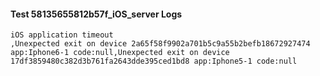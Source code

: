 #### Test 58135655812b57f_iOS_server Logs


```
iOS application timeout
,Unexpected exit on device 2a65f58f9902a701b5c9a55b2befb18672927474 app:Iphone6-1 code:null,Unexpected exit on device 17df3859480c382d3b761fa2643dde395ced1bd8 app:Iphone5-1 code:null
```
